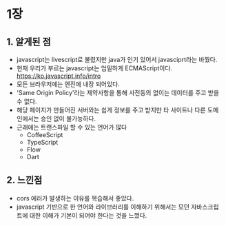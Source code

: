 # 1장 
## 1. 알게된 점
- javascript는 livescript로 불렸지만 java가 인기 있어서 javasciprt라는 바꿨다.
- 현재 우리가 부르는 javascript는 엄밀하게 ECMAScript이다. https://ko.javascript.info/intro
- 모든 브라우저에는 엔진에 내장 되어있다.
- 'Same Origin Policy'라는 제약사항을 통해 사전동의 없이는 데이터를 주고 받을 수 없다.
- 해당 페이지가 만들어진 서버와는 쉽게 정보를 주고 받지만 타 사이트나 다른 도메인에서는 승인 없이 불가능하다. 
- 근래에는 트랜스파일 할 수 있는 언어가 많다
    - CoffeeScript
    - TypeScript
    - Flow
    - Dart
## 2. 느낀점
- cors 에러가 발생하는 이유를 복습해서 좋았다.
- javascript 기반으로 한 언어와 라이브러리를 이해하기 위해서는 모던 자바스크립트에 대한 이해가 기본이 되어야 한다는 것을 느꼈다.

